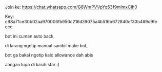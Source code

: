 Join ke: https://chat.whatsapp.com/G8WmPVVpYq53f9mImxCih0


Key: c98a71ce30b02aa970006fb950c216d39075a4b516b672840cf33b469c9feccc


bot ini cuman auto back,

di larang ngetip manual sambil make bot,

bot ga bakal ngetip kalo allowance dah abis

Jangan lupa di kasih star :)

